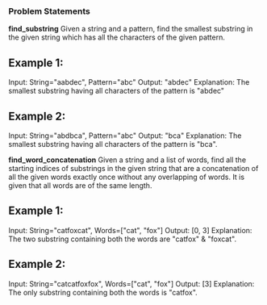 ### Problem Statements

**find_substring**
Given a string and a pattern, find the smallest substring in the given string which has all the characters of the given pattern.

## Example 1:

Input: String="aabdec", Pattern="abc"
Output: "abdec"
Explanation: The smallest substring having all characters of the pattern is "abdec"

## Example 2:

Input: String="abdbca", Pattern="abc"
Output: "bca"
Explanation: The smallest substring having all characters of the pattern is "bca".

**find_word_concatenation**
Given a string and a list of words, find all the starting indices of substrings in the given string that are a concatenation of all the given words exactly once without any overlapping of words. It is given that all words are of the same length.

## Example 1:

Input: String="catfoxcat", Words=["cat", "fox"]
Output: [0, 3]
Explanation: The two substring containing both the words are "catfox" & "foxcat".

## Example 2:

Input: String="catcatfoxfox", Words=["cat", "fox"]
Output: [3]
Explanation: The only substring containing both the words is "catfox".
